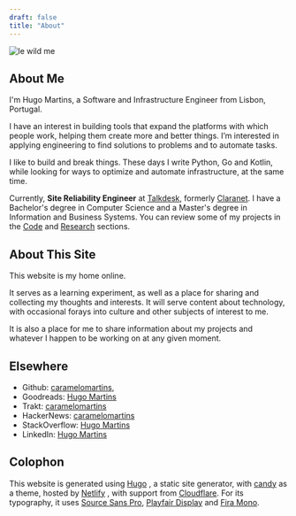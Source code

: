```yaml
---
draft: false
title: "About"
---
```


![le wild me](/images/F1000019.jpg)

## About Me

I'm Hugo Martins, a Software and Infrastructure Engineer from Lisbon, Portugal. 

I have an interest in building tools that expand the platforms with which people work, helping them create more and better things. I’m interested in applying engineering to find solutions to problems and to automate tasks.

I like to build and break things. These days I write Python, Go and Kotlin, while looking for ways to optimize and automate infrastructure, at the same time. 

Currently, **Site Reliability Engineer** at [Talkdesk](https://www.talkdesk.com/), formerly [Claranet](http://www.claranet.co.uk/). I have a Bachelor's degree in Computer Science and a Master's degree in Information and Business Systems. You can review some of my projects in the [Code](/code) and [Research](/research) sections.

## About This Site

This website is my home online. 

It serves as a learning experiment, as well as a place for sharing and collecting my thoughts and interests. It will serve content about technology, with occasional forays into culture and other subjects of interest to me. 

It is also a place for me to share information about my projects and whatever I happen to be working on at any given moment.

## Elsewhere

- Github: [caramelomartins](https://github.com/caramelomartins),
- Goodreads:  [Hugo Martins](https://www.goodreads.com/user/show/7832126-hugo-martins)
- Trakt: [caramelomartins](https://trakt.tv/users/caramelomartins)
- HackerNews: [caramelomartins](https://news.ycombinator.com/user?id=caramelomartins) 
- StackOverflow:  [Hugo Martins](https://stackoverflow.com/users/6461671)
- LinkedIn: [Hugo Martins](https://www.linkedin.com/in/hugofcsmartins/)

## Colophon

This website is generated using [Hugo](https://gohugo.io/) , a static site generator, with [candy](https://github.com/caramelomartins/candy) as a theme, hosted by [Netlify](https://netlify.com/) , with support from [Cloudflare](https://www.cloudflare.com/). For its typography, it uses [Source Sans Pro](https://fonts.google.com/specimen/Source+Sans+Pro), [Playfair Display](https://fonts.google.com/specimen/Playfair+Display) and [Fira Mono](https://fonts.google.com/specimen/Fira+Mono).

